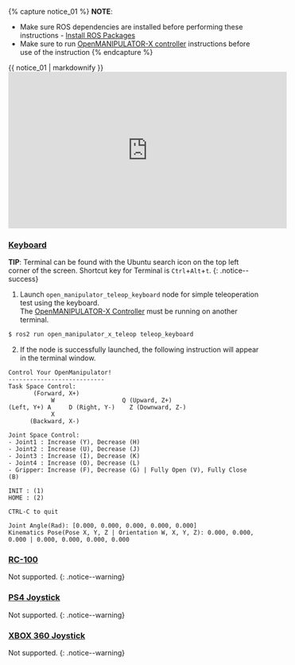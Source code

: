 
{% capture notice_01 %}
**NOTE**:
- Make sure ROS dependencies are installed before performing these instructions - [Install ROS Packages](/docs/en/platform/openmanipulator_x/ros_setup/#install-ros-packages)
- Make sure to run [OpenMANIPULATOR-X controller](/docs/en/platform/openmanipulator_x/ros_controller_package/#launch-controller) instructions before use of the instruction
{% endcapture %}
<div class="notice--info">{{ notice_01 | markdownify }}</div>

<iframe width="560" height="315" src="https://www.youtube.com/embed/FGHBMJByJ7k" frameborder="0" allow="accelerometer; autoplay; encrypted-media; gyroscope; picture-in-picture" allowfullscreen></iframe>

### [Keyboard](#keyboard)

**TIP**: Terminal can be found with the Ubuntu search icon on the top left corner of the screen. Shortcut key for Terminal is `Ctrl`+`Alt`+`t`.
{: .notice--success}

1. Launch `open_manipulator_teleop_keyboard` node for simple teleoperation test using the keyboard.  
The [OpenMANIPULATOR-X Controller](/docs/en/platform/openmanipulator_x/ros_controller_package/#launch-controller) must be running on another terminal.  
```bash
$ ros2 run open_manipulator_x_teleop teleop_keyboard
```

2. If the node is successfully launched, the following instruction will appear in the terminal window.  

  ```
  Control Your OpenManipulator!
---------------------------
Task Space Control:
         (Forward, X+)
              W                   Q (Upward, Z+)
(Left, Y+) A     D (Right, Y-)    Z (Downward, Z-)
              X 
        (Backward, X-)

Joint Space Control:
- Joint1 : Increase (Y), Decrease (H)
- Joint2 : Increase (U), Decrease (J)
- Joint3 : Increase (I), Decrease (K)
- Joint4 : Increase (O), Decrease (L)
- Gripper: Increase (F), Decrease (G) | Fully Open (V), Fully Close (B)

INIT : (1)
HOME : (2)

CTRL-C to quit

Joint Angle(Rad): [0.000, 0.000, 0.000, 0.000, 0.000]
Kinematics Pose(Pose X, Y, Z | Orientation W, X, Y, Z): 0.000, 0.000, 0.000 | 0.000, 0.000, 0.000, 0.000
  ```

### [RC-100](#rc-100)

Not supported.
{: .notice--warning}

### [PS4 Joystick](#ps4-joystick)

Not supported.
{: .notice--warning}

### [XBOX 360 Joystick](#xbox-360-joystick)

Not supported.
{: .notice--warning}